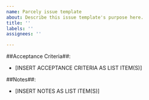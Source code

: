 ```yaml
---
name: Parcely issue template
about: Describe this issue template's purpose here.
title: ''
labels: ''
assignees: ''

---
```


##Acceptance Criteria##:

* [INSERT ACCEPTANCE CRITERIA AS LIST ITEM(S)]

##Notes##:
* [INSERT NOTES AS LIST ITEM(S)]
